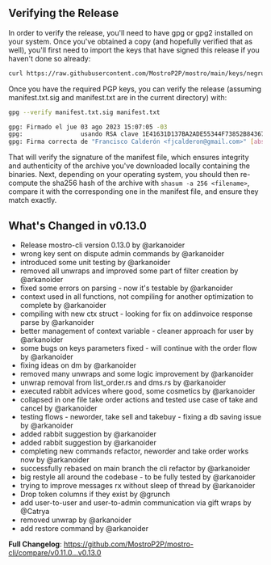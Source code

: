 ## Verifying the Release
In order to verify the release, you'll need to have gpg or gpg2 installed on your system. Once you've obtained a copy (and hopefully verified that as well), you'll first need to import the keys that have signed this release if you haven't done so already:
```bash
curl https://raw.githubusercontent.com/MostroP2P/mostro/main/keys/negrunch.asc | gpg --import
```
Once you have the required PGP keys, you can verify the release (assuming manifest.txt.sig and manifest.txt are in the current directory) with:
```bash
gpg --verify manifest.txt.sig manifest.txt

gpg: Firmado el jue 03 ago 2023 15:07:05 -03
gpg:                usando RSA clave 1E41631D137BA2ADE55344F73852B843679AD6F0
gpg: Firma correcta de "Francisco Calderón <fjcalderon@gmail.com>" [absoluta]

```
That will verify the signature of the manifest file, which ensures integrity and authenticity of the archive you've downloaded locally containing the binaries. Next, depending on your operating system, you should then re-compute the sha256 hash of the archive with `shasum -a 256 <filename>`, compare it with the corresponding one in the manifest file, and ensure they match exactly.

## What's Changed in v0.13.0
* Release mostro-cli version 0.13.0 by @arkanoider
* wrong key sent on dispute admin commands by @arkanoider
* introduced some unit testing by @arkanoider
* removed all unwraps and improved some part of filter creation by @arkanoider
* fixed some errors on parsing - now it's testable by @arkanoider
* context used in all functions, not compiling for another optimization to complete by @arkanoider
* compiling with new ctx struct - looking for fix on addinvoice response parse by @arkanoider
* better management of context variable - cleaner approach for user by @arkanoider
* some bugs on keys parameters fixed - will continue with the order flow by @arkanoider
* fixing ideas on dm by @arkanoider
* removed many unwraps and some logic improvement by @arkanoider
* unwrap removal from list_order.rs and dms.rs by @arkanoider
* executed rabbit advices where good, some cosmetics by @arkanoider
* collapsed in one file take order actions and tested use case of take and cancel by @arkanoider
* testing flows - neworder, take sell and takebuy - fixing a db saving issue by @arkanoider
* added rabbit suggestion by @arkanoider
* added rabbit suggestion by @arkanoider
* completing new commands refactor, neworder and take order works now by @arkanoider
* successfully rebased on main branch the cli refactor by @arkanoider
* big restyle all around the codebase - to be fully tested by @arkanoider
* trying to improve messages rx without sleep of thread by @arkanoider
* Drop token columns if they exist by @grunch
* add user-to-user and user-to-admin communication via gift wraps by @Catrya
* removed unwrap by @arkanoider
* add restore command by @arkanoider

**Full Changelog**: https://github.com/MostroP2P/mostro-cli/compare/v0.11.0...v0.13.0

<!-- generated by git-cliff -->
